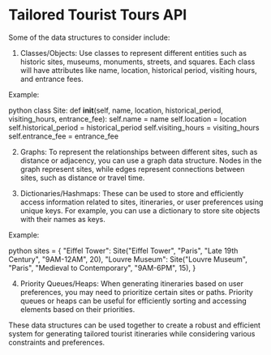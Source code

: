 # Tailored Tourist Tours API

Some of the data structures to consider include:

1. Classes/Objects: Use classes to represent different entities such as historic sites, museums, monuments, streets, and squares. Each class will have attributes like name, location, historical period, visiting hours, and entrance fees.

Example:

python
class Site:
    def __init__(self, name, location, historical_period, visiting_hours, entrance_fee):
        self.name = name
        self.location = location
        self.historical_period = historical_period
        self.visiting_hours = visiting_hours
        self.entrance_fee = entrance_fee


2. Graphs: To represent the relationships between different sites, such as distance or adjacency, you can use a graph data structure. Nodes in the graph represent sites, while edges represent connections between sites, such as distance or travel time.

3. Dictionaries/Hashmaps: These can be used to store and efficiently access information related to sites, itineraries, or user preferences using unique keys. For example, you can use a dictionary to store site objects with their names as keys.

Example:

python
sites = {
    "Eiffel Tower": Site("Eiffel Tower", "Paris", "Late 19th Century", "9AM-12AM", 20),
    "Louvre Museum": Site("Louvre Museum", "Paris", "Medieval to Contemporary", "9AM-6PM", 15),
}


4. Priority Queues/Heaps: When generating itineraries based on user preferences, you may need to prioritize certain sites or paths. Priority queues or heaps can be useful for efficiently sorting and accessing elements based on their priorities.

These data structures can be used together to create a robust and efficient system for generating tailored tourist itineraries while considering various constraints and preferences.